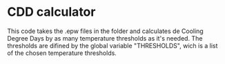 # CDD calculator

This code takes the .epw files in the folder and calculates de Cooling Degree Days by as many temperature thresholds as it's needed.
The thresholds are difined by the global variable "THRESHOLDS", wich is a list of the chosen temperature thresholds.
